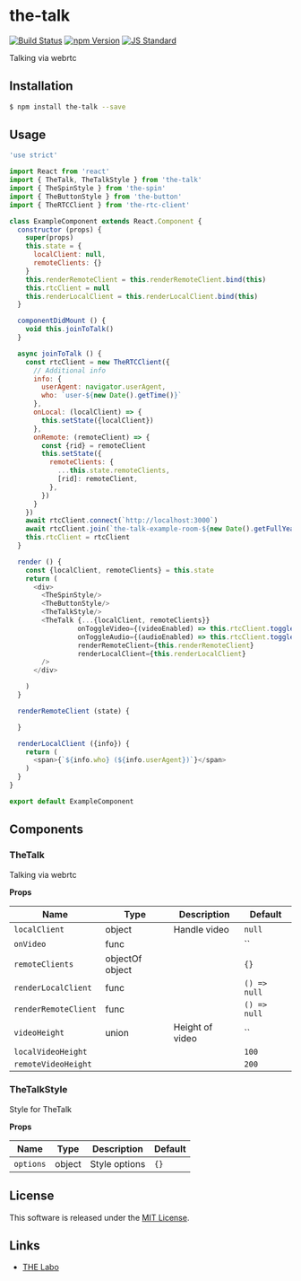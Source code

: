 the-talk
==========

<!---
This file is generated by the-tmpl. Do not update manually.
--->

<!-- Badge Start -->
<a name="badges"></a>

[![Build Status][bd_travis_shield_url]][bd_travis_url]
[![npm Version][bd_npm_shield_url]][bd_npm_url]
[![JS Standard][bd_standard_shield_url]][bd_standard_url]

[bd_repo_url]: https://github.com/the-labo/the-talk
[bd_travis_url]: http://travis-ci.org/the-labo/the-talk
[bd_travis_shield_url]: http://img.shields.io/travis/the-labo/the-talk.svg?style=flat
[bd_travis_com_url]: http://travis-ci.com/the-labo/the-talk
[bd_travis_com_shield_url]: https://api.travis-ci.com/the-labo/the-talk.svg?token=
[bd_license_url]: https://github.com/the-labo/the-talk/blob/master/LICENSE
[bd_npm_url]: http://www.npmjs.org/package/the-talk
[bd_npm_shield_url]: http://img.shields.io/npm/v/the-talk.svg?style=flat
[bd_standard_url]: http://standardjs.com/
[bd_standard_shield_url]: https://img.shields.io/badge/code%20style-standard-brightgreen.svg

<!-- Badge End -->


<!-- Description Start -->
<a name="description"></a>

Talking via webrtc

<!-- Description End -->


<!-- Overview Start -->
<a name="overview"></a>



<!-- Overview End -->


<!-- Sections Start -->
<a name="sections"></a>

<!-- Section from "doc/guides/01.Installation.md.hbs" Start -->

<a name="section-doc-guides-01-installation-md"></a>

Installation
-----

```bash
$ npm install the-talk --save
```


<!-- Section from "doc/guides/01.Installation.md.hbs" End -->

<!-- Section from "doc/guides/02.Usage.md.hbs" Start -->

<a name="section-doc-guides-02-usage-md"></a>

Usage
---------

```javascript
'use strict'

import React from 'react'
import { TheTalk, TheTalkStyle } from 'the-talk'
import { TheSpinStyle } from 'the-spin'
import { TheButtonStyle } from 'the-button'
import { TheRTCClient } from 'the-rtc-client'

class ExampleComponent extends React.Component {
  constructor (props) {
    super(props)
    this.state = {
      localClient: null,
      remoteClients: {}
    }
    this.renderRemoteClient = this.renderRemoteClient.bind(this)
    this.rtcClient = null
    this.renderLocalClient = this.renderLocalClient.bind(this)
  }

  componentDidMount () {
    void this.joinToTalk()
  }

  async joinToTalk () {
    const rtcClient = new TheRTCClient({
      // Additional info
      info: {
        userAgent: navigator.userAgent,
        who: `user-${new Date().getTime()}`
      },
      onLocal: (localClient) => {
        this.setState({localClient})
      },
      onRemote: (remoteClient) => {
        const {rid} = remoteClient
        this.setState({
          remoteClients: {
            ...this.state.remoteClients,
            [rid]: remoteClient,
          },
        })
      }
    })
    await rtcClient.connect(`http://localhost:3000`)
    await rtcClient.join(`the-talk-example-room-${new Date().getFullYear()}`)
    this.rtcClient = rtcClient
  }

  render () {
    const {localClient, remoteClients} = this.state
    return (
      <div>
        <TheSpinStyle/>
        <TheButtonStyle/>
        <TheTalkStyle/>
        <TheTalk {...{localClient, remoteClients}}
                 onToggleVideo={(videoEnabled) => this.rtcClient.toggleVideoEnabled(videoEnabled)}
                 onToggleAudio={(audioEnabled) => this.rtcClient.toggleAudioEnabled(audioEnabled)}
                 renderRemoteClient={this.renderRemoteClient}
                 renderLocalClient={this.renderLocalClient}
        />
      </div>

    )
  }

  renderRemoteClient (state) {

  }

  renderLocalClient ({info}) {
    return (
      <span>{`${info.who} (${info.userAgent})`}</span>
    )
  }
}

export default ExampleComponent

```


<!-- Section from "doc/guides/02.Usage.md.hbs" End -->

<!-- Section from "doc/guides/03.Components.md.hbs" Start -->

<a name="section-doc-guides-03-components-md"></a>

Components
-----------

### TheTalk

Talking via webrtc

**Props**

| Name | Type | Description | Default |
| --- | --- | ---- | ---- |
| `localClient` | object  | Handle video | `null` |
| `onVideo` | func  |  | `` |
| `remoteClients` | objectOf object |  | `{}` |
| `renderLocalClient` | func  |  | `() => null` |
| `renderRemoteClient` | func  |  | `() => null` |
| `videoHeight` | union  | Height of video | `` |
| `localVideoHeight` |   |  | `100` |
| `remoteVideoHeight` |   |  | `200` |

### TheTalkStyle

Style for TheTalk

**Props**

| Name | Type | Description | Default |
| --- | --- | ---- | ---- |
| `options` | object  | Style options | `{}` |



<!-- Section from "doc/guides/03.Components.md.hbs" End -->


<!-- Sections Start -->


<!-- LICENSE Start -->
<a name="license"></a>

License
-------
This software is released under the [MIT License](https://github.com/the-labo/the-talk/blob/master/LICENSE).

<!-- LICENSE End -->


<!-- Links Start -->
<a name="links"></a>

Links
------

+ [THE Labo][t_h_e_labo_url]

[t_h_e_labo_url]: https://github.com/the-labo

<!-- Links End -->
